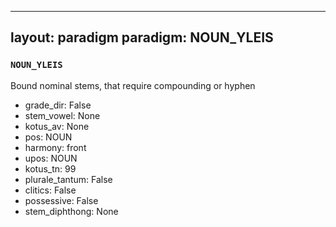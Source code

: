 
---
layout: paradigm
paradigm: NOUN_YLEIS
---
### ` NOUN_YLEIS `

Bound nominal stems, that require compounding or hyphen
* grade_dir: False
* stem_vowel: None
* kotus_av: None
* pos: NOUN
* harmony: front
* upos: NOUN
* kotus_tn: 99
* plurale_tantum: False
* clitics: False
* possessive: False
* stem_diphthong: None

